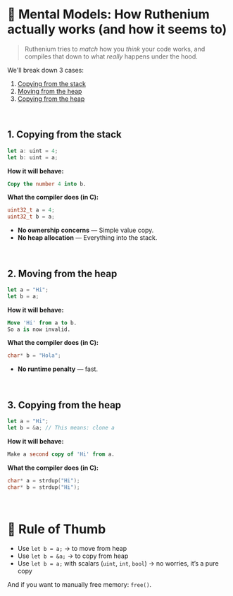 # 🧠 Mental Models: How Ruthenium actually works (and how it seems to)

> Ruthenium tries to *match* how you *think* your code works, and compiles that down to what *really* happens under the hood.

We'll break down 3 cases:

1. [Copying from the stack](#1-copying-from-the-stack)
2. [Moving from the heap](#2-moving-from-the-heap)
3. [Copying from the heap](#3-copying-from-the-heap)

<br/>

## 1. Copying from the stack
```rust
let a: uint = 4;
let b: uint = a;
```

**How it will behave:**<br/>
```sql
Copy the number 4 into b.
```

**What the compiler does (in C):**<br/>
```c
uint32_t a = 4;
uint32_t b = a;
```

- **No ownership concerns** — Simple value copy.
- **No heap allocation** — Everything into the stack.

<br/>

## 2. Moving from the heap
```rust
let a = "Hi";
let b = a;
```

**How it will behave:**<br/>
```sql
Move 'Hi' from a to b.
So a is now invalid.
```

**What the compiler does (in C):**<br/>
```c
char* b = "Hola";
```

- **No runtime penalty** — fast.

<br/>

## 3. Copying from the heap
```rust
let a = "Hi";
let b = &a; // This means: clone a
```

**How it will behave:**<br/>
```sql
Make a second copy of 'Hi' from a.
```

**What the compiler does (in C):**<br/>
```c
char* a = strdup("Hi");
char* b = strdup("Hi");
```

<br/>

# 🧼 Rule of Thumb
- Use `let b = a;` → to move from heap
- Use `let b = &a;` → to copy from heap
- Use `let b = a;` with scalars (`uint`, `int`, `bool`) → no worries, it’s a pure copy

And if you want to manually free memory: `free()`.
